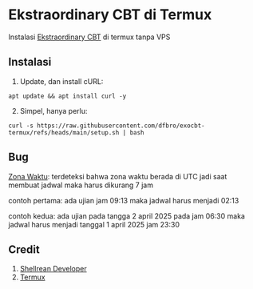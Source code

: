 # Ekstraordinary CBT di Termux
Instalasi [Ekstraordinary CBT](https://ekstraordinary.com/) di termux tanpa VPS

## Instalasi

1. Update, dan install cURL:

```
apt update && apt install curl -y
```

2. Simpel, hanya perlu:

```
curl -s https://raw.githubusercontent.com/dfbro/exocbt-termux/refs/heads/main/setup.sh | bash
```

## Bug

[Zona Waktu](https://t.me/c/1403650697/21656/56322?single): terdeteksi bahwa zona waktu berada di UTC jadi saat membuat jadwal maka harus dikurang 7 jam

contoh pertama: ada ujian jam 09:13 maka jadwal harus menjadi 02:13

contoh kedua: ada ujian pada tangga 2 april 2025 pada jam 06:30 maka jadwal harus menjadi tanggal 1 april 2025 jam 23:30

## Credit

1. [Shellrean Developer](https://github.com/shellrean-dev)
2. [Termux](https://github.com/termux/termux-app)
